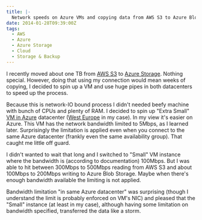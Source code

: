 ```yaml
---
title: |-
  Network speeds on Azure VMs and copying data from AWS S3 to Azure Blob Storage
date: 2014-01-28T09:39:00Z
tags:
  - AWS
  - Azure
  - Azure Storage
  - Cloud
  - Storage & Backup
---
```

I recently moved about one TB from [AWS S3][1] to [Azure Storage][2]. Nothing special. However, doing that using my connection would mean weeks of copying, I decided to spin up a VM and use huge pipes in both datacenters to speed up the process.

<!-- excerpt -->

Because this is network-IO bound process I didn't needed beefy machine with bunch of CPUs and plenty of RAM. I decided to spin up "Extra Small" [VM in Azure][3] datacenter ([West Europe][4] in my case). In my view it's easier on Azure. This VM has the network bandwidth limited to 5Mbps, as I learned later. Surprisingly the limitation is applied even when you connect to the same Azure datacenter (frankly even the same availability group). That caught me little off guard.

I didn't wanted to wait that long and I switched to "Small" VM instance where the bandwidth is (according to documentation) 100Mbps. But I was able to hit between 300Mbps to 500Mbps reading from AWS S3 and about 100Mbps to 200Mbps writing to Azure Blob Storage. Maybe when there's enough bandwidth available the limiting is not applied.

Bandwidth limitation "in same Azure datacenter" was surprising (though I understand the limit is probably enforced on VM's NIC) and pleased that the "Small" instance (at least in my case), although having some limitation on bandwidth specified, transferred the data like a storm.

[1]: http://aws.amazon.com/s3/
[2]: http://www.windowsazure.com/en-us/services/storage/
[3]: http://www.windowsazure.com/en-us/services/virtual-machines/
[4]: http://en.wikipedia.org/wiki/Windows_Azure#Datacenter